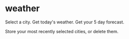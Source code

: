 # weather

Select a city.
Get today's weather.
Get your 5 day forecast.

Store your most recently selected cities, 
or delete them.

